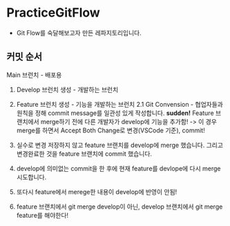 # PracticeGitFlow

- Git Flow를 숙달해보고자 만든 레파지토리입니다.


## 커밋 순서

Main 브런치 - 배포용

1. Develop 브런치 생성 - 개발하는 브런치
2. Feature 브런치 생성 - 기능을 개발하는 브런치
	2.1 Git Convension
		- 협업자들과 원칙을 정해 commit message를 일관성 있게 작성합니다.
**sudden!** Feature 브랜치에서 merge하기 전에 다른 개발자가 develop에 기능을 추가함! -> 이 경우 merge를 하면서 Accept Both Change로 변경(VSCode 기준), commit!

3. 실수로 변경 저장하지 않고 feature 브랜치를 develop에 merge 했습니다. 그리고 변경완료한 것을 feature 브랜치에 commit 했습니다.

4. develop에 의미없는 commit을 한 후에 현재 feature를 devlope에 다시 merge 시도합니다.

5. 또다시 feature에서 merege한 내용이 develop에 반영이 안됨!

6. feature 브랜치에서 git merge develop이 아닌, develop 브랜치에서 git merge feature를 해야한다!